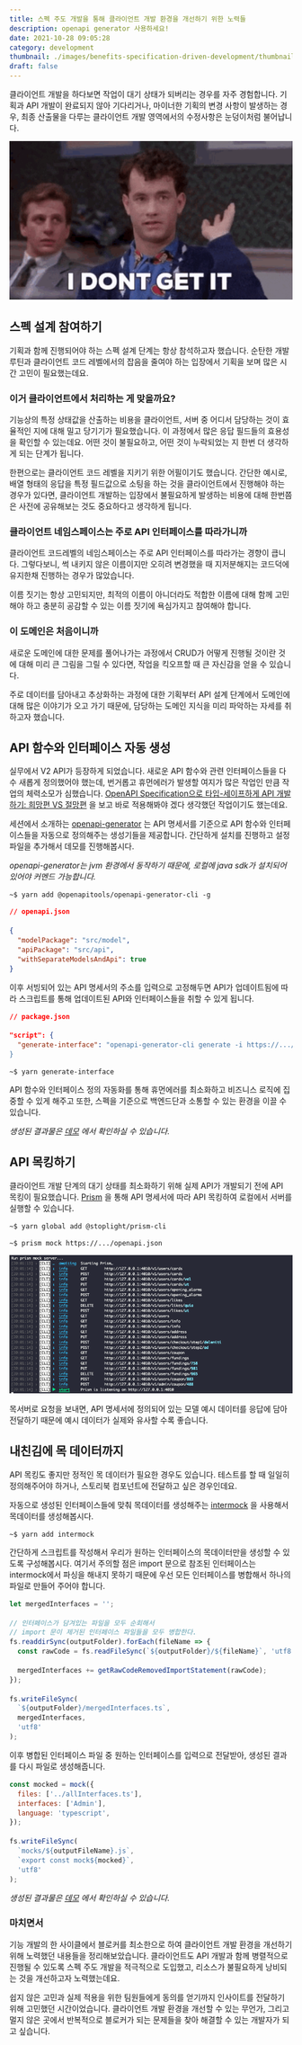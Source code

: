 ```yaml
---
title: 스펙 주도 개발을 통해 클라이언트 개발 환경을 개선하기 위한 노력들
description: openapi generator 사용하세요!
date: 2021-10-28 09:05:28
category: development
thumbnail: ./images/benefits-specification-driven-development/thumbnail.png
draft: false
---
```


클라이언트 개발을 하다보면 작업이 대기 상태가 되버리는 경우를 자주 경험합니다.
기획과 API 개발이 완료되지 않아 기다리거나, 마이너한 기획의 변경 사항이
발생하는 경우, 최종 산출물을 다루는 클라이언트 개발 영역에서의 수정사항은
눈덩이처럼 불어납니다.

![A man with an awkwardly raised hand](./images/benefits-specification-driven-development/thumbnail.png)

## 스펙 설계 참여하기

기획과 함께 진행되어야 하는 스펙 설계 단계는 항상 참석하고자 했습니다.
순탄한 개발 루틴과 클라이언트 코드 레벨에서의 잡음을 줄여야 하는 입장에서
기획을 보며 많은 시간 고민이 필요했는데요.

### 이거 클라이언트에서 처리하는 게 맞을까요?

기능상의 특정 상태값을 산출하는 비용을 클라이언트, 서버 중 어디서
담당하는 것이 효율적인 지에 대해 밀고 당기기가 필요했습니다.
이 과정에서 많은 응답 필드들의 효용성을 확인할 수 있는데요.
어떤 것이 불필요하고, 어떤 것이 누락되었는 지 한번 더 생각하게 되는 단계가 됩니다.

한편으로는 클라이언트 코드 레벨을 지키기 위한 어필이기도 했습니다.
간단한 예시로, 배열 형태의 응답을 특정 필드값으로 소팅을 하는 것을
클라이언트에서 진행해야 하는 경우가 있다면, 클라이언트 개발하는 입장에서
불필요하게 발생하는 비용에 대해 한번쯤은 사전에 공유해보는 것도 중요하다고 생각하게 됩니다.

### 클라이언트 네임스페이스는 주로 API 인터페이스를 따라가니까

클라이언트 코드레벨의 네임스페이스는 주로 API 인터페이스를 따라가는 경향이 큽니다.
그렇다보니, 썩 내키지 않은 이름이지만 오히려 변경했을 때 지저분해지는 코드덕에
유지한채 진행하는 경우가 많았습니다.

이름 짓기는 항상 고민되지만, 최적의 이름이 아니더라도 적합한 이름에 대해
함께 고민해야 하고 충분히 공감할 수 있는 이름 짓기에 욕심가지고 참여해야 합니다.

### 이 도메인은 처음이니까

새로운 도메인에 대한 문제를 풀어나가는 과정에서 CRUD가 어떻게 진행될 것이란 것에
대해 미리 큰 그림을 그릴 수 있다면, 작업을 킥오프할 때 큰 자신감을 얻을 수 있습니다.

주로 데이터를 담아내고 추상화하는 과정에 대한 기획부터 API 설계 단계에서
도메인에 대해 많은 이야기가 오고 가기 때문에, 담당하는 도메인 지식을 미리 파악하는
자세를 취하고자 했습니다.

## API 함수와 인터페이스 자동 생성

실무에서 V2 API가 등장하게 되었습니다. 새로운 API 함수와 관련 인터페이스들을
다수 새롭게 정의했어야 했는데, 번거롭고 휴먼에러가 발생할 여지가 많은 작업인 만큼
작업의 체력소모가 심했습니다.
[OpenAPI Specification으로 타입-세이프하게 API 개발하기: 희망편 VS 절망편](https://www.youtube.com/watch?v=J4JHLESAiFk)
을 보고 바로 적용해봐야 겠다 생각했던 작업이기도 했는데요.

세션에서 소개하는 [openapi-generator](https://github.com/OpenAPITools/openapi-generator)
는 API 명세서를 기준으로 API 함수와 인터페이스들을 자동으로 정의해주는 생성기들을 제공합니다.
간단하게 설치를 진행하고 설정 파일을 추가해서 데모를 진행해봅시다.

_openapi-generator는 jvm 환경에서 동작하기 때문에,
로컬에 java sdk가 설치되어 있어야 커멘드 가능합니다._

```shell
~$ yarn add @openapitools/openapi-generator-cli -g
```

```json
// openapi.json

{
  "modelPackage": "src/model",
  "apiPackage": "src/api",
  "withSeparateModelsAndApi": true
}
```

이후 서빙되어 있는 API 명세서의 주소를 입력으로 고정해두면 API가 업데이트됨에
따라 스크립트를 통해 업데이트된 API와 인터페이스들을 취할 수 있게 됩니다.

```json
// package.json

"script": {
  "generate-interface": "openapi-generator-cli generate -i https://.../openapi.json
}
```

```shell
~$ yarn generate-interface
```

API 함수와 인터페이스 정의 자동화를 통해 휴먼에러를 최소화하고 비즈니스 로직에
집중할 수 있게 해주고 또한, 스펙을 기준으로 백엔드단과 소통할 수 있는 환경을
이끌 수 있습니다.

_생성된 결과물은 [데모](https://github.com/youthfulhps-tutorial/react-typescript-openapi-generator)
에서 확인하실 수 있습니다._

## API 목킹하기

클라이언트 개발 단계의 대기 상태를 최소화하기 위해 실제 API가 개발되기 전에
API 목킹이 필요했습니다. [Prism](https://stoplight.io/open-source/prism)
을 통해 API 명세서에 따라 API 목킹하여 로컬에서 서버를 실행할 수 있습니다.

```shell
~$ yarn global add @stoplight/prism-cli
```

```shell
~$ prism mock https://.../openapi.json
```

![mock](./images/benefits-specification-driven-development/mock-log.png)

목서버로 요청을 보내면, API 명세서에 정의되어 있는 모델 예시 데이터를 응답에 담아 전달하기 때문에
예시 데이터가 실제와 유사할 수록 좋습니다.

## 내친김에 목 데이터까지

API 목킹도 좋지만 정적인 목 데이터가 필요한 경우도 있습니다. 테스트를 할 때
일일히 정의해주어야 하거나, 스토리북 컴포넌트에 전달하고 싶은 경우인데요.

자동으로 생성된 인터페이스들에 맞춰 목데이터를 생성해주는 [intermock](https://github.com/google/intermock)
을 사용해서 목데이터를 생성해봅시다.

```shell
~$ yarn add intermock
```

간단하게 스크립트를 작성해서 우리가 원하는 인터페이스의 목데이터만을 생성할 수 있도록
구성해봅시다. 여기서 주의할 점은 import 문으로 참조된 인터페이스는 intermock에서
파싱을 해내지 못하기 때문에 우선 모든 인터페이스를 병합해서 하나의 파일로 만들어 주어야 합니다.

```js
let mergedInterfaces = '';

// 인터페이스가 담겨있는 파일을 모두 순회해서
// import 문이 제거된 인터페이스 파일들을 모두 병합한다.
fs.readdirSync(outputFolder).forEach(fileName => {
  const rawCode = fs.readFileSync(`${outputFolder}/${fileName}`, 'utf8');

  mergedInterfaces += getRawCodeRemovedImportStatement(rawCode);
});

fs.writeFileSync(
  `${outputFolder}/mergedInterfaces.ts`,
  mergedInterfaces,
  'utf8'
);
```

이후 병합된 인터페이스 파일 중 원하는 인터페이스를 입력으로 전달받아, 생성된 결과를 다시
파일로 생성해줍니다.

```js
const mocked = mock({
  files: ['../allInterfaces.ts'],
  interfaces: ['Admin'],
  language: 'typescript',
});

fs.writeFileSync(
  `mocks/${outputFileName}.js`,
  `export const mock${mocked}`,
  'utf8'
);
```

_생성된 결과물은 [데모](https://github.com/youthfulhps-tutorial/interface-mock-data-generator)
에서 확인하실 수 있습니다._

### 마치면서

기능 개발의 한 사이클에서 블로커를 최소한으로 하여 클라이언트 개발 환경을
개선하기 위해 노력했던 내용들을 정리해보았습니다. 클라이언트도 API 개발과
함께 병렬적으로 진행될 수 있도록 스펙 주도 개발을 적극적으로 도입했고,
리소스가 불필요하게 낭비되는 것을 개선하고자 노력했는데요.

쉽지 않은 고민과 실제 적용을 위한 팀원들에게 동의를 얻기까지
인사이트를 전달하기 위해 고민했던 시간이었습니다.
클라이언트 개발 환경을 개선할 수 있는 무언가, 그리고 멀지 않은 곳에서
반복적으로 블로커가 되는 문제들을 찾아 해결할 수 있는 개발자가 되고 싶습니다.
